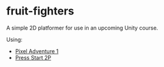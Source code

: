 # fruit-fighters
A simple 2D platformer for use in an upcoming Unity course.

Using:
* [Pixel Adventure 1](https://itch.io/profile/pixelfrog-assets)
* [Press Start 2P](https://fonts.google.com/specimen/Press+Start+2P?query=press+start)
